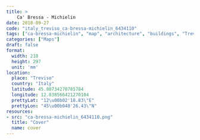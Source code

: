 ```yaml
---
title: > 
    Ca' Bressa - Michielin
date: 2018-09-27
code: "italy_treviso_ca-bressa-michielin_6434110"
tags: ["ca-bressa-michielin", "map", "architecture", "buildings", "Treviso", "Italy"]
categories: ["Maps"]
draft: false
format:
  width: 210
  height: 297
  unit: 'mm'
location:
  place: "Treviso"
  country: "Italy"
  latitude: 45.80734270785784
  longitude: 12.038566421270104
  prettyLat: "12\u00b02'18.83\"E"
  prettyLon: "45\u00b048'26.43\"N"
resources:
- src: "ca-bressa-michielin_6434110.png"
  title: "Cover"
  name: cover
---
```

